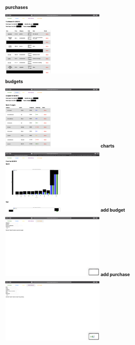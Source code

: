 

<b>purchases</b>
<p></p>
<img src="https://github.com/Athena96/spending_api/blob/master/web_images/web_purchases.png" width="300">
<p></p>
<b>budgets</b>
<p></p>
<img src="https://github.com/Athena96/spending_api/blob/master/web_images/web_budgets.png" width="300">
<b>charts</b>
<p></p>
<img src="https://github.com/Athena96/spending_api/blob/master/web_images/web_charts.png" width="300">
<b>add budget</b>
<p></p>
<img src="https://github.com/Athena96/spending_api/blob/master/web_images/web_add_budget.png" width="300">
<b>add purchase</b>
<p></p>
<img src="https://github.com/Athena96/spending_api/blob/master/web_images/web_add_purchase.png" width="300">

